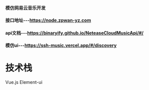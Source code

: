 #### 模仿网易云音乐开发

#### 接口地址---https://node.zpwan-yz.com

#### api文档---https://binaryify.github.io/NeteaseCloudMusicApi/#/

#### 模仿ui---https://ssh-music.vercel.app/#/discovery

# 技术栈
Vue.js
Element-ui